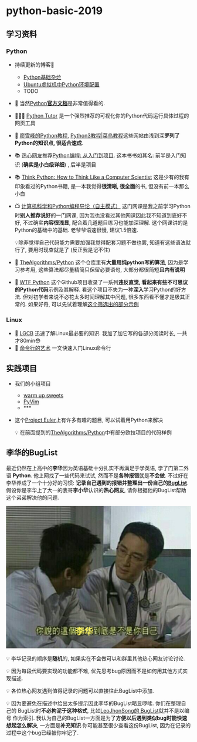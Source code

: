 # python-basic-2019

## 学习资料

### Python
- 持续更新的博客💪

  - [Python基础杂烩](https://uestc-msc.github.io/2019/10/15/Python%E5%9F%BA%E7%A1%80%E6%9D%82%E7%83%A9/)
  - [Ubuntu虚拟机中Python环境配置](https://uestc-msc.github.io/2019/10/09/Ubuntu%E8%99%9A%E6%8B%9F%E6%9C%BA%E4%B8%ADPython%E7%8E%AF%E5%A2%83%E9%85%8D%E7%BD%AE/)
  - TODO

- 📖 当然[Python**官方文档**](https://docs.python.org/zh-cn/3/)是非常值得看的.

- 🌟🌟🌟 [Python Tutor](http://pythontutor.com/) 是一个强烈推荐的可视化你的Python代码运行具体过程的网页工具

- 📑 [廖雪峰的Python教程](https://www.liaoxuefeng.com/wiki/0014316089557264a6b348958f449949df42a6d3a2e542c000), [Python3教程|菜鸟教程](https://www.runoob.com/python3/python3-tutorial.html)这些网站由浅到深**罗列了Python的知识点, 很适合速成**.
- 📚 [热心网友](http://ldzhangyx.github.io/)推荐[Python编程: 从入门到项目](https://github.com/ithou/awesome-programming-books/blob/master/Python/Python%E7%BC%96%E7%A8%8B%EF%BC%9A%E4%BB%8E%E5%85%A5%E9%97%A8%E5%88%B0%E5%AE%9E%E8%B7%B5.pdf). 这本书书如其名: 前半是入门知识 (**确实是小白级详细**) , 后半是项目
- 📚 [Think Python: How to Think Like a Computer Scientist](http://www.greenteapress.com/thinkpython/html/index.html) 这是少有的我有印象看过的Python书籍, 是一本我觉得**很清晰, 很全面**的书, 但没有前一本那么小白
- 📺 [计算机科学和Python编程导论（自主模式）](http://www.xuetangx.com/courses/course-v1:MITx+6_00_1x+sp/about) 这门网课是我之前学习Python时**别人推荐说好**的一门网课, 因为我也没看过其他网课因此我不知道到底好不好, 不过确实**内容很浅显**, 配合着几道题目练习也能加深理解. 这个网课讲的是Python的基础中的基础. 老爷爷语速很慢, 建议1.5倍速.

  💡除非觉得自己代码能力需要加强我觉得配套习题不做也罢, 知道有这些语法就行了, 要用时现查就是了 (反正我是记不住)
- 🧠 [TheAlgorithms/Python](https://github.com/TheAlgorithms/Python) 这个仓库里有**大量用纯python写的算法**, 因为是学习参考用, 这些算法都尽量精简只保留必要语句, 大部分都很简短**且内有说明**
- 📑 [WTF Python](https://github.com/satwikkansal/wtfpython) 这个Github项目收录了一系列**违反直觉, 看起来有些不可思议的Python代码**示例及其解释. 看这个项目不失为一种**深入**学习Python的好方法. 但对初学者来说不必花太多时间理解其中问题, 很多东西看不懂才是极其正常的. 如果好奇, 可以先试着理解[这个筛选出的部分示例](https://www.zhihu.com/question/29823322/answer/785465364)

### Linux

- 📑 [LGCB](https://happypeter.github.io/LGCB/) 迅速了解Linux最必要的知识. 我加了加它写的各部分阅读时长, 一共才80min😳
- 📃 [命令行的艺术](https://github.com/jlevy/the-art-of-command-line/blob/master/README-zh.md) 一文快速入门Linux命令行

## 实践项目

- 我们的小组项目
   - [warm up sweets](warm-up-sweets/README.md)
   - [PyVim](https://github.com/uestc-msc/pyVim)
   - \***
- 这个[Project Euler](https://projecteuler.net/archives)上有许多有趣的题目, 可以试着用Python来解决

  💡 在前面提到的[TheAlgorithms/Python](https://github.com/TheAlgorithms/Python)中有部分欧拉项目的代码样例

## 李华的BugList

最近仍然在上高中的**李华**因为英语基础十分扎实不再满足于学英语, 学了门第二外语
**Python**. 他上网找了一些代码来试试, 然而不是**各种报错**就是**不会做**. 不过好在李华养成了一个十分好的习惯:
**记录自己遇到的报错并整理出一份自己的[BugList](lihua-BugList.md)**.
假设你是李华上了大一的表哥**李小华**认识的**热心网友**, 请你根据他的BugList帮助这个弟弟解决他的问题.

![](friend.jpg)

💡 李华记录的顺序是**随机**的, 如果实在不会做可以和群里其他热心网友讨论讨论.

💡 因为每段代码要实现的功能都不难, 优先思考bug原因而不是如何用其他方式实现描述.

💡 各位热心网友遇到值得记录的问题可以直接往此BugList中添加.

💡 因为要避免在描述中给出太多提示因此李华的BugList略显啰嗦. 你们在整理自己的
BugList时**不必拘泥于这种格式**, 比如[LeoJhonSong的
BugList](https://leojhonsong.github.io/zh-CN/2019/02/05/Bug-List/)就并不是以编号
作为索引. 我认为自己的BugList一方面是为了**方便以后遇到类似bug时能快速想起怎么解决**,
一方面是**补充知识**.你可能甚至很少查看这份BugList, 因为在记录的过程中这个bug已经被你牢记了.
